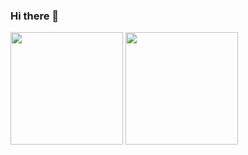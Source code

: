 ### Hi there 👋

<!--
**Zer0-Zer0/Zer0-Zer0** is a ✨ _special_ ✨ repository because its `README.md` (this file) appears on your GitHub profile.

Here are some ideas to get you started:

- 🔭 I’m currently working on ...
- 🌱 I’m currently learning ...
- 👯 I’m looking to collaborate on ...
- 🤔 I’m looking for help with ...
- 💬 Ask me about ...
- 📫 How to reach me: ...
- 😄 Pronouns: ...
- ⚡ Fun fact: ...
-->
<img height="180em" src="https://github-readme-stats.vercel.app/api/top-langs/?username=Zer0-Zer0&layout=compact&langs_count=7&theme=buefy"/>
<img height="180em" src="https://github-readme-stats.vercel.app/api/pin/?username=Zer0-Zer0&repo=github-readme-stats&cache_seconds=86400&theme=buefy"/>
